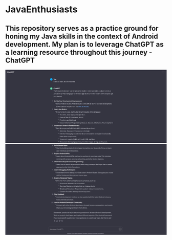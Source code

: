 # JavaEnthusiasts

This repository serves as a practice ground for honing my Java skills in the context of Android development. My plan is to leverage ChatGPT as a learning resource throughout this journey - ChatGPT
---
![ChatGPT_Java_1](./README_ASSET/ChatGPT_Java_1.png)
![ChatGPT_Java_2](./README_ASSET/ChatGPT_Java_2.png)